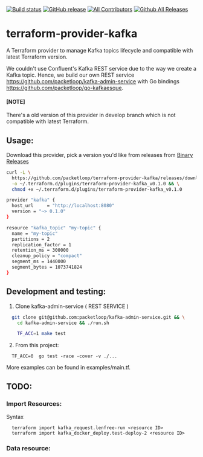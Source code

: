 [![Build status](https://circleci.com/gh/packetloop/terraform-provider-kafka.svg?style=shield&circle-token=:circle-token)](https://circleci.com/gh/packetloop/terraform-provider-kafka)
[![GitHub release](https://img.shields.io/github/release/packetloop/terraform-provider-kafka.svg)](https://github.com/packetloop/terraform-provider-kafka/releases/)
[![All Contributors](https://img.shields.io/github/contributors/packetloop/terraform-provider-kafka.svg?longCache=true&style=flat-square&colorB=orange&label=all%20contributors)](#contributors)
[![Github All Releases](https://img.shields.io/github/downloads/packetloop/terraform-provider-kafka/total.svg)]()


# terraform-provider-kafka

A Terraform provider to manage Kafka topics lifecycle and compatible with latest
Terraform version. 

We couldn't use Confluent's Kafka REST service due to the way we create a Kafka topic.
Hence, we build our own REST service https://github.com/packetloop/kafka-admin-service
with Go bindings https://github.com/packetloop/go-kafkaesque.


#### [NOTE]

There's a old version of this provider in develop branch which is not compatible with
latest Terraform.

## Usage:

Download this provider, pick a version you'd like from releases from
[Binary Releases](https://github.com/packetloop/terraform-provider-kafka/releases)

```bash
curl -L \
  https://github.com/packetloop/terraform-provider-kafka/releases/download/v0.1.0/terraform-provider-kafka_v0.1.0_Darwin_x86_64 \
  -o ~/.terraform.d/plugins/terraform-provider-kafka_v0.1.0 && \
  chmod +x ~/.terraform.d/plugins/terraform-provider-kafka_v0.1.0
```

```bash
provider "kafka" {
  host_url     = "http://localhost:8080"
  version = "~> 0.1.0"
}

resource "kafka_topic" "my-topic" {
  name = "my-topic"
  partitions = 2
  replication_factor = 1
  retention_ms = 300000
  cleanup_policy = "compact"
  segment_ms = 1440000
  segment_bytes = 1073741824
}
```

## Development and testing:

1. Clone kafka-admin-service ( REST SERVICE )

```bash
  git clone git@github.com:packetloop/kafka-admin-service.git && \
    cd kafka-admin-service && ./run.sh

    TF_ACC=1 make test
```

2. From this project:

```
  TF_ACC=0  go test -race -cover -v ./...
```

More examples can be found in examples/main.tf.

## TODO:

### Import Resources:

Syntax

```
  terraform import kafka_request.lenfree-run <resource ID>
  terraform import kafka_docker_deploy.test-deploy-2 <resource ID>
```

### Data resource: